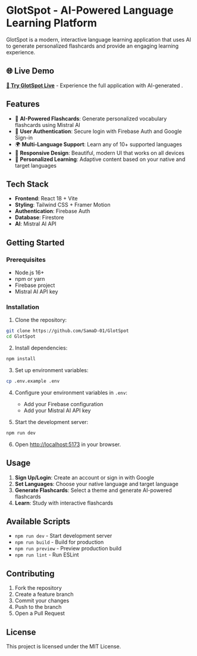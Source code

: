# GlotSpot - AI-Powered Language Learning Platform

GlotSpot is a modern, interactive language learning application that uses AI to generate personalized flashcards and provide an engaging learning experience.

## 🌐 Live Demo

[**🚀 Try GlotSpot Live**](https://glot-spot.vercel.app/) - Experience the full application with AI-generated .

## Features

- 🚀 **AI-Powered Flashcards**: Generate personalized vocabulary flashcards using Mistral AI
- 🔐 **User Authentication**: Secure login with Firebase Auth and Google Sign-in
- 🌍 **Multi-Language Support**: Learn any of 10+ supported languages
- 📱 **Responsive Design**: Beautiful, modern UI that works on all devices
- 🎯 **Personalized Learning**: Adaptive content based on your native and target languages

## Tech Stack

- **Frontend**: React 18 + Vite
- **Styling**: Tailwind CSS + Framer Motion
- **Authentication**: Firebase Auth
- **Database**: Firestore
- **AI**: Mistral AI API

## Getting Started

### Prerequisites

- Node.js 16+ 
- npm or yarn
- Firebase project
- Mistral AI API key

### Installation

1. Clone the repository:
```bash
git clone https://github.com/SamaD-01/GlotSpot
cd GlotSpot
```

2. Install dependencies:
```bash
npm install
```

3. Set up environment variables:
```bash
cp .env.example .env
```

4. Configure your environment variables in `.env`:
   - Add your Firebase configuration
   - Add your Mistral AI API key

5. Start the development server:
```bash
npm run dev
```

6. Open [http://localhost:5173](http://localhost:5173) in your browser.

## Usage

1. **Sign Up/Login**: Create an account or sign in with Google
2. **Set Languages**: Choose your native language and target language
3. **Generate Flashcards**: Select a theme and generate AI-powered flashcards
4. **Learn**: Study with interactive flashcards 

## Available Scripts

- `npm run dev` - Start development server
- `npm run build` - Build for production
- `npm run preview` - Preview production build
- `npm run lint` - Run ESLint

## Contributing

1. Fork the repository
2. Create a feature branch
3. Commit your changes
4. Push to the branch
5. Open a Pull Request

## License

This project is licensed under the MIT License.
